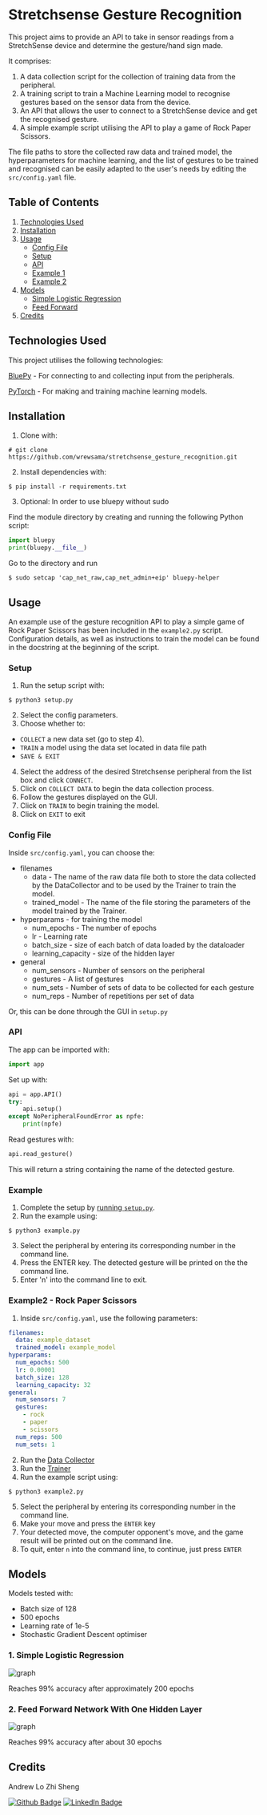 # Stretchsense Gesture Recognition
This project aims to provide an API to take in sensor readings from a StretchSense device and determine the gesture/hand sign made.  

It comprises:
1. A data collection script for the collection of training data from the peripheral.
2. A training script to train a Machine Learning model to recognise gestures based on the sensor data from the device.
3. An API that allows the user to connect to a StretchSense device and get the recognised gesture.
4. A simple example script utilising the API to play a game of Rock Paper Scissors.

The file paths to store the collected raw data and trained model, the hyperparameters for machine learning, and the list of gestures to be trained and recognised can be easily adapted to the user's needs by editing the `src/config.yaml` file.

## Table of Contents
1. [Technologies Used](#technologies-used)
2. [Installation](#installation)
3. [Usage](#usage)
    * [Config File](#config-file)
    * [Setup](#setup)
    * [API](#api)
    * [Example 1](#example)
    * [Example 2](#example2---rock-paper-scissors)
4. [Models](#models)
    * [Simple Logistic Regression](#1-simple-logistic-regression)
    * [Feed Forward](#2-feed-forward-network-with-one-hidden-layer)
5. [Credits](#credits)

## Technologies Used
This project utilises the following technologies:

[BluePy](https://github.com/IanHarvey/bluepy) - For connecting to and collecting input from the peripherals.

[PyTorch](https://pytorch.org/) - For making and training machine learning models.

## Installation
1. Clone with:
```
# git clone https://github.com/wrewsama/stretchsense_gesture_recognition.git
```
2. Install dependencies with:
```
$ pip install -r requirements.txt
```

3. Optional: In order to use bluepy without sudo

Find the module directory by creating and running the following Python script:
```python
import bluepy
print(bluepy.__file__)
```

Go to the directory and run
```
$ sudo setcap 'cap_net_raw,cap_net_admin+eip' bluepy-helper
```

## Usage
An example use of the gesture recognition API to play a simple game of Rock Paper Scissors has been included in the `example2.py` script. Configuration details, as well as instructions to train the model can be found in the docstring at the beginning of the script.

### Setup
1. Run the setup script with:
```
$ python3 setup.py
```
2. Select the config parameters.
3. Choose whether to:
  * `COLLECT` a new data set (go to step 4).
  * `TRAIN` a model using the data set located in data file path
  * `SAVE & EXIT`
4. Select the address of the desired Stretchsense peripheral from the list box and click `CONNECT`.
5. Click on `COLLECT DATA` to begin the data collection process.
6. Follow the gestures displayed on the GUI.
7. Click on `TRAIN` to begin training the model.
8. Click on `EXIT` to exit

### Config File
Inside `src/config.yaml`, you can choose the:
* filenames
  * data - The name of the raw data file both to store the data collected by the DataCollector and to be used by the Trainer to train the model.
  * trained_model - The name of the file storing the parameters of the model trained by the Trainer.
* hyperparams - for training the model
  * num_epochs - The number of epochs
  * lr - Learning rate
  * batch_size - size of each batch of data loaded by the dataloader
  * learning_capacity - size of the hidden layer
* general
  * num_sensors - Number of sensors on the peripheral
  * gestures - A list of gestures
  * num_sets - Number of sets of data to be collected for each gesture
  * num_reps - Number of repetitions per set of data

Or, this can be done through the GUI in `setup.py`

### API
The app can be imported with:
```python
import app
```

Set up with:
```python
api = app.API()
try:
    api.setup()
except NoPeripheralFoundError as npfe:
    print(npfe)    
```

Read gestures with:
```python
api.read_gesture()
```
This will return a string containing the name of the detected gesture.

### Example
1. Complete the setup by [running `setup.py`](#setup).
2. Run the example using:
```
$ python3 example.py
```
3. Select the peripheral by entering its corresponding number in the command line.
4. Press the ENTER key. The detected gesture will be printed on the the command line.
5. Enter 'n' into the command line to exit.

### Example2 - Rock Paper Scissors
1. Inside `src/config.yaml`, use the following parameters:
```yaml
filenames:
  data: example_dataset
  trained_model: example_model
hyperparams:
  num_epochs: 500
  lr: 0.00001
  batch_size: 128
  learning_capacity: 32
general: 
  num_sensors: 7
  gestures:
    - rock
    - paper
    - scissors
  num_reps: 500
  num_sets: 1
```
2. Run the [Data Collector](#data-collector)
3. Run the [Trainer](#trainer)
4. Run the example script using:
```
$ python3 example2.py
```
5. Select the peripheral by entering its corresponding number in the command line.
6. Make your move and press the `ENTER` key
7. Your detected move, the computer opponent's move, and the game result will be printed out on the command line.
8. To quit, enter `n` into the command line, to continue, just press `ENTER`

## Models

Models tested with:
* Batch size of 128
* 500 epochs
* Learning rate of 1e-5
* Stochastic Gradient Descent optimiser

### 1. Simple Logistic Regression
![graph](https://i.ibb.co/bR73swV/Screenshot-from-2022-06-21-14-44-50.png")

Reaches 99% accuracy after approximately 200 epochs

### 2. Feed Forward Network With One Hidden Layer 
![graph](https://i.ibb.co/WBXPTPP/Screenshot-from-2022-06-21-14-45-05.png) 

Reaches 99% accuracy after about 30 epochs

## Credits
Andrew Lo Zhi Sheng 

[![Github Badge](https://img.shields.io/badge/GitHub-100000?style=for-the-badge&logo=github&logoColor=white)](https://github.com/wrewsama)
[![LinkedIn Badge](https://img.shields.io/badge/LinkedIn-0077B5?style=for-the-badge&logo=linkedin&logoColor=white)](https://www.linkedin.com/in/andrewlozhisheng/)